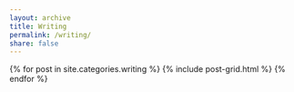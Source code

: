 ```yaml
---
layout: archive
title: Writing
permalink: /writing/
share: false
---
```


<div class="tiles">
{% for post in site.categories.writing %}
  {% include post-grid.html %}
{% endfor %}
</div>